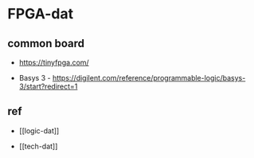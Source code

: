 
# FPGA-dat

## common board 

- https://tinyfpga.com/

- Basys 3 - https://digilent.com/reference/programmable-logic/basys-3/start?redirect=1



## ref 

- [[logic-dat]]

- [[tech-dat]]